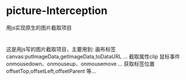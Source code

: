 # picture-Interception
用js实现原生的图片截取项目
# 
这是用js写的图片截取项目，主要用到:
  画布标签canvas:putImageData,getImageData,toDataURL ...
  截取属性clip
  鼠标事件onmousedown、onmouseup、onmousemove ...
  获取标签位置offsetTop,offsetLeft,offsetParent
  等...
